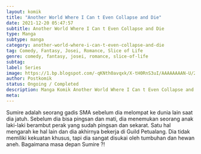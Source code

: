 ```yaml
---
layout: komik
title: "Another World Where I Can t Even Collapse and Die"
date: 2021-12-20 05:47:57
subtitle: Another World Where I Can t Even Collapse and Die
type: Manga
subtype: manga
category: another-world-where-i-can-t-even-collapse-and-die
tag: Comedy, Fantasy, Josei, Romance, Slice of Life
genre: comedy, fantasy, josei, romance, slice-of-life
subtag: 
label: Series
image: https://1.bp.blogspot.com/-qKNth0avqxk/X-tH0RnS3uI/AAAAAAAAN-U/23enUc0NzF4RGaV64B65AuE-WyUxjzUhgCLcBGAsYHQ/s72-c/another-world-where-i-cant-even-collapse-and-die-ikidaore-mo-dekinai-konna-isekai-ja-765239-CTmE9Bew.jpeg
author: Postkomik
status: Ongoing / Completed
description: Manga Komik Another World Where I Can t Even Collapse and Die | Bahasa Indonesia
meta: 
---
```


Sumire adalah seorang gadis SMA sebelum dia melompat ke dunia lain saat dia jatuh. Sebelum dia bisa pingsan dan mati, dia menemukan seorang anak laki-laki berambut perak yang sudah pingsan dan sekarat. Satu hal mengarah ke hal lain dan dia akhirnya bekerja di Guild Petualang. Dia tidak memiliki kekuatan khusus, tapi dia sangat disukai oleh tumbuhan dan hewan aneh. Bagaimana masa depan Sumire ?!
